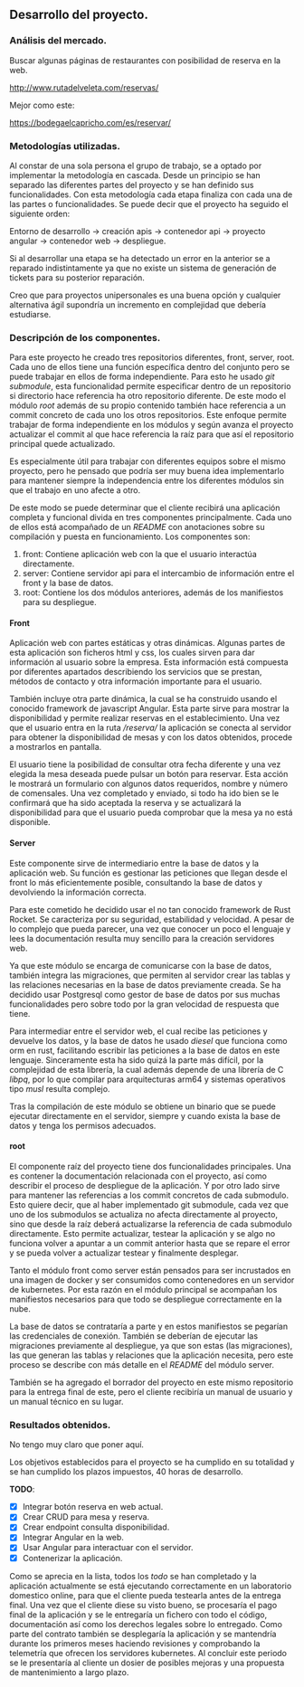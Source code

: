 ## Desarrollo del proyecto.

### Análisis del mercado.

Buscar algunas páginas de restaurantes con posibilidad de reserva en la web.

http://www.rutadelveleta.com/reservas/

Mejor como este:

https://bodegaelcapricho.com/es/reservar/

### Metodologías utilizadas.

Al constar de una sola persona el grupo de trabajo, se a optado por implementar la metodología en cascada. Desde un principio se han separado las diferentes partes del proyecto y se han definido sus funcionalidades. Con esta metodología cada etapa finaliza con cada una de las partes o funcionalidades. Se puede decir que el proyecto ha seguido el siguiente orden:

Entorno de desarrollo -> creación apis -> contenedor api -> proyecto angular -> contenedor web -> despliegue.

Si al desarrollar una etapa se ha detectado un error en la anterior se a reparado indistintamente ya que no existe un sistema de generación de tickets para su posterior reparación.

Creo que para proyectos unipersonales es una buena opción y cualquier alternativa ágil supondría un incremento en complejidad que debería estudiarse.

### Descripción de los componentes.

Para este proyecto he creado tres repositorios diferentes, front, server, root. Cada uno de ellos tiene una función específica dentro del conjunto pero se puede trabajar en ellos de forma independiente. Para esto he usado _git submodule_, esta funcionalidad permite especificar dentro de un repositorio si directorio hace referencia ha otro repositorio diferente. De este modo el módulo _root_ además de su propio contenido también hace referencia a un commit concreto de cada uno los otros repositorios. Este enfoque permite trabajar de forma independiente en los módulos y según avanza el proyecto actualizar el commit al que hace referencia la raíz para que así el repositorio principal quede actualizado.

Es especialmente útil para  trabajar con diferentes equipos sobre el mismo proyecto, pero he pensado que podría ser muy buena idea implementarlo para mantener siempre la independencia entre los diferentes módulos sin que el trabajo en uno afecte a otro.

De este modo se puede determinar que el cliente recibirá una aplicación completa y funcional divida en tres componentes principalmente. Cada uno de ellos está acompañado de un _README_ con anotaciones sobre su compilación y puesta en funcionamiento. Los componentes son:
1. front: Contiene aplicación web con la que el usuario interactúa directamente.
2. server: Contiene servidor api para el intercambio de información entre el front y la base de datos.
3. root: Contiene los dos módulos anteriores, además de los manifiestos para su despliegue.

#### Front

Aplicación web con partes estáticas y otras dinámicas. Algunas partes de esta aplicación son ficheros html y css, los cuales sirven para dar información al usuario sobre la empresa. Esta información está compuesta por diferentes apartados describiendo los servicios que se prestan, métodos de contacto y otra información importante para el usuario.

También incluye otra parte dinámica, la cual se ha construido usando el conocido framework de javascript Angular. Esta parte sirve para mostrar la disponibilidad y permite realizar reservas en el establecimiento. Una vez que el usuario entra en la ruta _/reserva/_ la aplicación se conecta al servidor para obtener la disponibilidad de mesas y con los datos obtenidos, procede a mostrarlos en pantalla.

El usuario tiene la posibilidad de consultar otra fecha diferente y una vez elegida la mesa deseada puede pulsar un botón para reservar. Esta acción le mostrará un formulario con algunos datos requeridos, nombre y número de comensales. Una vez completado y enviado, si todo ha ido bien se le confirmará que ha sido aceptada la reserva y se actualizará la disponibilidad para que el usuario pueda comprobar que la mesa ya no está disponible.

#### Server

Este componente sirve de intermediario entre la base de datos y la aplicación web. Su función es gestionar las peticiones que llegan desde el front lo más eficientemente posible, consultando la base de datos y devolviendo la información correcta.

Para este cometido he decidido usar el no tan conocido framework de Rust Rocket. Se caracteriza por su seguridad, estabilidad y velocidad. A pesar de lo complejo que pueda parecer, una vez que conocer un poco el lenguaje y lees la documentación resulta muy sencillo para la creación servidores web.

Ya que este módulo se encarga de comunicarse con la base de datos, también integra las migraciones, que permiten al servidor crear las tablas y las relaciones necesarias en la base de datos previamente creada. Se ha decidido usar Postgresql como gestor de base de datos por sus muchas funcionalidades pero sobre todo por la gran velocidad de respuesta que tiene.

Para intermediar entre el servidor web, el cual recibe las peticiones y devuelve los datos, y la base de datos he usado _diesel_ que funciona como orm en rust, facilitando escribir las peticiones a la base de datos en este lenguaje. Sinceramente esta ha sido quizá la parte más difícil, por la complejidad de esta librería, la cual además depende de una librería de C _libpq_, por lo que compilar para arquitecturas arm64 y sistemas operativos tipo _musl_ resulta complejo.

Tras la compilación de este módulo se obtiene un binario que se puede ejecutar directamente en el servidor, siempre y cuando exista la base de datos y tenga los permisos adecuados. 

#### root

El componente raíz del proyecto tiene dos funcionalidades principales. Una es contener la documentación relacionada con el proyecto, así como describir el proceso de despliegue de la aplicación. Y por otro lado sirve para mantener las referencias a los commit concretos de cada submodulo. Esto quiere decir, que al haber implementado git submodule, cada vez que uno de los submodulos se actualiza no afecta directamente al proyecto, sino que desde la raíz deberá actualizarse la referencia de cada submodulo directamente. Esto permite actualizar, testear la aplicación y se algo no funciona volver a apuntar a un commit anterior hasta que se repare el error y se pueda volver a actualizar testear y finalmente desplegar.

Tanto el módulo front como server están pensados para ser incrustados en una imagen de docker y ser consumidos como contenedores en un servidor de kubernetes. Por esta razón en el módulo principal se acompañan los manifiestos necesarios para que todo se despliegue correctamente en la nube.

La base de datos se contrataría a parte y en estos manifiestos se pegarían las credenciales de conexión. También se deberían de ejecutar las migraciones previamente al despliegue, ya que son estas (las migraciones), las que generan las tablas y relaciones que la aplicación necesita, pero este proceso se describe con más detalle en el _README_ del módulo server.

También se ha agregado el borrador del proyecto en este mismo repositorio para la entrega final de este, pero el cliente recibiría un manual de usuario y un manual técnico en su lugar.

### Resultados obtenidos.

No tengo muy claro que poner aquí.

Los objetivos establecidos para el proyecto se ha cumplido en su totalidad y se han cumplido los plazos impuestos, 40 horas de desarrollo.

**TODO**:
- [x] Integrar botón reserva en web actual.
- [x] Crear CRUD para mesa y reserva.
- [x] Crear endpoint consulta disponibilidad.
- [x] Integrar Angular en la web.
- [x] Usar Angular para interactuar con el servidor.
- [x] Contenerizar la aplicación.

Como se aprecia en la lista, todos los _todo_ se han completado y la aplicación actualmente se está ejecutando correctamente en un laboratorio domestico online, para que el cliente pueda testearla antes de la entrega final. Una vez que el cliente diese su visto bueno, se procesaría el pago final de la aplicación y se le entregaría un fichero con todo el código, documentación así como los derechos legales sobre lo entregado. Como parte del contrato también se desplegaría la aplicación y se mantendría durante los primeros meses haciendo revisiones y comprobando la telemetría que ofrecen los servidores kubernetes. Al concluir este periodo se le presentaría al cliente un dosier de posibles mejoras y una propuesta de mantenimiento a largo plazo.
